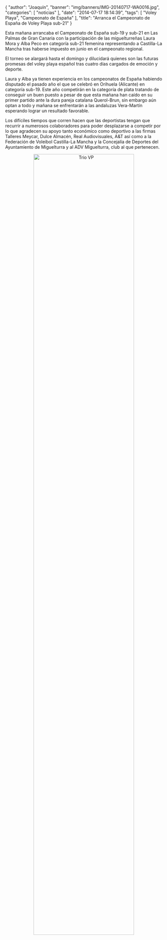 {
  "author": "Joaquín", 
  "banner": "img/banners/IMG-20140717-WA0016.jpg", 
  "categories": [
    "noticias"
  ], 
  "date": "2014-07-17 18:14:39", 
  "tags": [
    "Voley Playa", 
    "Campeonato de España"
  ], 
  "title": "Arranca el Campeonato de España de Voley Playa sub-21"
}

Esta mañana arrancaba el Campeonato de España sub-19 y sub-21 en Las Palmas de Gran Canaria con la participación de las miguelturreñas Laura Mora y Alba Peco en categoría sub-21 femenina representando a Castilla-La Mancha tras haberse impuesto en junio en el campeonato regional.

El torneo se alargará hasta el domingo y dilucidará quienes son las futuras promesas del voley playa español tras cuatro días cargados de emoción y deporte. 

Laura y Alba ya tienen experiencia en los campeonatos de España habiendo disputado el pasado año el que se celebró en Orihuela (Alicante) en categoría sub-19. Este año competirán en la categoría de plata tratando de conseguir un buen puesto a pesar de que esta mañana han caído en su primer partido ante la dura pareja catalana Querol-Brun, sin embargo aún optan a todo y mañana se enfrentarán a las andaluzas Vera-Martín esperando lograr un resultado favorable.

Los difíciles tiempos que corren hacen que las deportistas tengan que recurrir a numerosos colaboradores para poder desplazarse a competir por lo que agradecen su apoyo tanto económico como deportivo a las firmas Talleres Meycar, Dulce Almacén, Real Audiovisuales, A&T así como a la Federación de Voleibol Castilla-La Mancha y la Concejalía de Deportes del Ayuntamiento de Miguelturra y al ADV Miguelturra, club al que pertenecen.

<center>
<a target="_new" href="http://www.advmiguelturra.org/img/banners/IMG-20140717-WA0016.jpg"> 
<img alt="Trio VP" width="80%" align="center" src="http://www.advmiguelturra.org/img/banners/IMG-20140717-WA0016.jpg"/> </a> </center>

